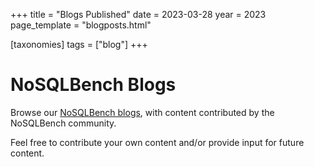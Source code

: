 +++
title = "Blogs Published"
date = 2023-03-28
year = 2023
page_template = "blogposts.html"

[taxonomies]
tags = ["blog"]
+++

# NoSQLBench Blogs
Browse our [NoSQLBench blogs](@/blog/published.md), with content contributed by the NoSQLBench community.

Feel free to contribute your own content and/or provide input for future content.

